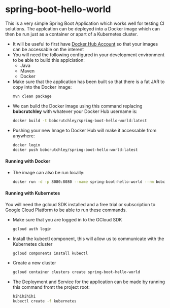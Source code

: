 # spring-boot-hello-world
This is a very simple Spring Boot Application which works well for testing CI solutions.
The applcation can be deployed into a Docker image which can then be run just as a container or apart of a Kubernetes cluster.

- It will be useful to first have [Docker Hub Account](https://hub.docker.com/signup) so that your images can be accessable on the interent
- You will need the following configured in your development environment to be able to build this applciation:
    - Java
    - Maven
    - Docker
- Make sure that the application has been built so that there is a fat JAR to copy into the Docker image:
    ```bash
    mvn clean package
    ```
- We can build the Docker image using this command replacing **bobcrutchley** with whatever your Docker Hub username is:
    ```bash
    docker build -t bobcrutchley/spring-boot-hello-world:latest
    ```
- Pushing your new Image to Docker Hub will make it accessable from anywhere:
    ```bash
    docker login
    docker push bobcrutchley/spring-boot-hello-world:latest
    ```
#### Running with Docker
- The image can also be run locally:
    ```bash
    docker run -d -p 8080:8080 --name spring-boot-hello-world --rm bobcrutchley/spring-boot-hello-world:latest
    ```
#### Running with Kubernetes
You will need the gcloud SDK installed and a free trial or subscription to Google Cloud Platform to be able to run these commands.
- Make sure that you are logged in to the GCloud SDK
    ```bash
    gcloud auth login
    ```
- Install the kubectl component, this will allow us to communicate with the Kubernetes cluster
    ```bash
    gcloud components install kubectl
    ```
- Create a new cluster
    ```bash
    gcloud container clusters create spring-boot-hello-world
    ```
- The Deployment and Service for the application can be made by running this command fromt the project root:
    ```bash
    hihihihihi
    kubectl create -f kubernetes 
    ```
